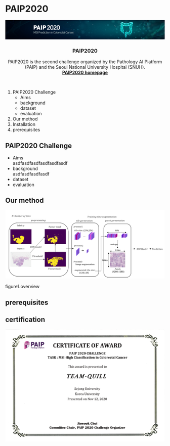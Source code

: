 # PAIP2020


<!-- PROJECT LOGO -->
<p align="center">
    <a href="https://paip2020.grand-challenge.org">
        <img src="images/logo.jpg" alt="Logo">
    </a>
    <h3 align="center">PAIP2020</h3>
    <p align="center"> 
    PAIP2020 is the second challenge organized by the Pathology AI Platform (PAIP) and the Seoul National University Hospital (SNUH).
    <br><a href="https://paip2020.grand-challenge.org"><strong>PAIP2020 homepage</strong></a>
    </p>      
</p>

<br/>


<!--Table of Contents--!>

<ol>
    <li>
        PAIP2020 Challenge
        <ul>
            <li>Aims</li>
            <li>background</li>
            <li>dataset</li>
            <li>evaluation</li>
        </ul>
    </li>
    <li>
        Our method
    </li>
    <li>
        Installation
    </li>
    <li>
        prerequisites
    </li>
</ol>

<!--PAIP2020 challenge-->
## PAIP2020 Challenge

<ul>
    <li>Aims</li>
    asdfasdfasdfasdfasdfasdf
    <li>background</li>
    asdfasdfasdfasdf
    <li>dataset</li>
    <li>evaluation</li>

</ul>


<!-- ABOUT THE PROJECT -->
## Our method
<p align="center"><img src="images/overview.PNG" alt="overview">
<br>
    
figure1.overview
</p>

<!--Installation-->
## prerequisites



<!--certification-->
## certification
<img src="images/certicification.PNG" alt="Logo">
